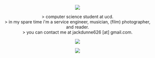 

<!--- ![welcome](insert hyperlink to gif)-->
<p align="center">
    <picture>
        <img src="https://jackinfurs.pythonanywhere.com?theme=dark&eq_color=0995e0"/>
    </picture>
</p>

<!--- ![aboutme](insert hyperlink to gif)-->
<p align="center"> 
>    computer science student at ucd.<br/>
>    in my spare time i'm a service engineer, musician, (film) photographer, and reader.<br/>
>    you can contact me at jackdunne626 [at] gmail.com.<br/>
</p>

<!--- ![repos](insert hyperlink to gif)-->
<!--- (example of repos section)
    **project name** [ stable ] description. <br/>
    etc etc
-->

<p align="center">
    <picture>
        <img src="https://skillicons.dev/icons?i=c,java,py,scala,mysql,html,css,bash,latex,gitlab"/>
    </picture>
</p>

<p align="center">
    <picture>
        <img src="http://github-profile-summary-cards.vercel.app/api/cards/profile-details?username=jackinfurs&theme=github_dark"/>
    </picture>
</p>

<!---
<p align="center">
    <picture>
        <img src="http://github-profile-summary-cards.vercel.app/api/cards/repos-per-language?username=jackinfurs&theme=github_dark"/>
    </picture>
</p>

<p align="center">
    <picture>
        <img src="http://github-profile-summary-cards.vercel.app/api/cards/most-commit-language?username=jackinfurs&theme=github_dark"/>
    </picture>
</p>

<p align="center">
    <picture>
        <img src="http://github-profile-summary-cards.vercel.app/api/cards/stats?username=jackinfurs&theme=github_dark"/>
    </picture>
</p>

<p align="center">
    <picture>
        <img src="http://github-profile-summary-cards.vercel.app/api/cards/productive-time?username=jackinfurs&theme=github_dark&utcOffset=8"/>
    </picture>
</p>
-->

<!--- ![endDivider](insert hyperlink to gif)-->

